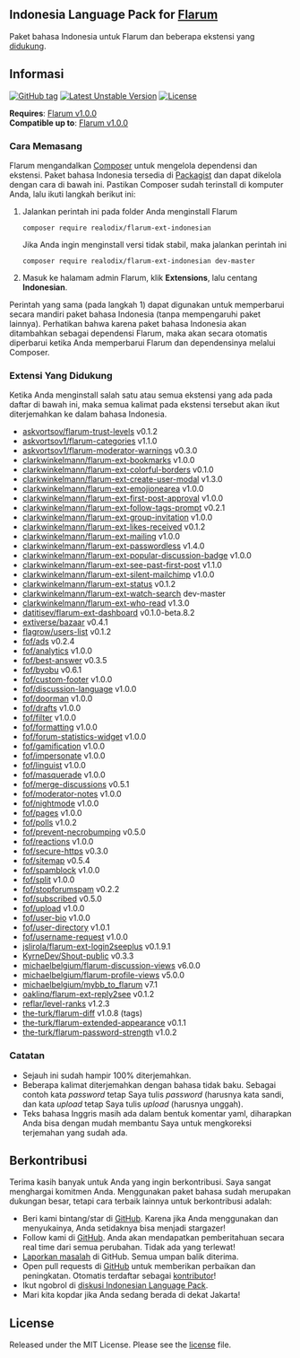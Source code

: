 ## Indonesia Language Pack for [Flarum](http://flarum.org/)

Paket bahasa Indonesia untuk Flarum dan beberapa ekstensi yang [didukung](#extensi-yang-didukung).

## Informasi
[![GitHub tag](https://img.shields.io/github/tag/realodix/flarum-ext-indonesian.svg)](https://GitHub.com/realodix/flarum-ext-indonesian/tags/)
[![Latest Unstable Version](https://poser.pugx.org/realodix/flarum-ext-indonesian/v/unstable)](https://github.com/realodix/flarum-ext-indonesian/archive/master.zip)
[![License](https://poser.pugx.org/realodix/flarum-ext-indonesian/license)](https://github.com/realodix/flarum-ext-indonesian/blob/master/LICENSE)

**Requires**: [Flarum v1.0.0](https://github.com/flarum/core/releases/tag/v1.0.0) <br>
**Compatible up to**: [Flarum v1.0.0](https://github.com/flarum/core/releases/tag/v1.0.0)

### Cara Memasang
Flarum mengandalkan [Composer](https://getcomposer.org/) untuk mengelola dependensi dan ekstensi. Paket bahasa Indonesia tersedia di [Packagist](https://packagist.org/packages/realodix/flarum-ext-indonesian) dan dapat dikelola dengan cara di bawah ini. Pastikan Composer sudah terinstall di komputer Anda, lalu ikuti langkah berikut ini:

1. Jalankan perintah ini pada folder Anda menginstall Flarum

       composer require realodix/flarum-ext-indonesian

    Jika Anda ingin menginstall versi tidak stabil, maka jalankan perintah ini

       composer require realodix/flarum-ext-indonesian dev-master

2. Masuk ke halamam admin Flarum, klik **Extensions**, lalu centang **Indonesian**.

Perintah yang sama (pada langkah 1) dapat digunakan untuk memperbarui secara mandiri paket bahasa Indonesia (tanpa mempengaruhi paket lainnya). Perhatikan bahwa karena paket bahasa Indonesia akan ditambahkan sebagai dependensi Flarum, maka akan secara otomatis diperbarui ketika Anda memperbarui Flarum dan dependensinya melalui Composer.

### Extensi Yang Didukung
Ketika Anda menginstall salah satu atau semua ekstensi yang ada pada daftar di bawah ini, maka semua kalimat pada ekstensi tersebut akan ikut diterjemahkan ke dalam bahasa Indonesia.

- [askvortsov/flarum-trust-levels](https://github.com/askvortsov/flarum-trust-levels) v0.1.2
- [askvortsov1/flarum-categories](https://github.com/askvortsov1/flarum-categories) v1.1.0
- [askvortsov1/flarum-moderator-warnings](https://github.com/askvortsov1/flarum-moderator-warnings) v0.3.0
- [clarkwinkelmann/flarum-ext-bookmarks](https://github.com/clarkwinkelmann/flarum-ext-bookmarks) v1.0.0
- [clarkwinkelmann/flarum-ext-colorful-borders](https://github.com/clarkwinkelmann/flarum-ext-colorful-borders) v0.1.0
- [clarkwinkelmann/flarum-ext-create-user-modal](https://github.com/clarkwinkelmann/flarum-ext-create-user-modal) v1.3.0  
- [clarkwinkelmann/flarum-ext-emojionearea](https://github.com/clarkwinkelmann/flarum-ext-emojionearea) v1.0.0
- [clarkwinkelmann/flarum-ext-first-post-approval](https://github.com/clarkwinkelmann/flarum-ext-first-post-approval) v1.0.0
- [clarkwinkelmann/flarum-ext-follow-tags-prompt](https://github.com/clarkwinkelmann/flarum-ext-follow-tags-prompt) v0.2.1
- [clarkwinkelmann/flarum-ext-group-invitation](https://github.com/clarkwinkelmann/flarum-ext-group-invitation) v1.0.0
- [clarkwinkelmann/flarum-ext-likes-received](https://github.com/clarkwinkelmann/flarum-ext-likes-received) v0.1.2
- [clarkwinkelmann/flarum-ext-mailing](https://github.com/clarkwinkelmann/flarum-ext-mailing) v1.0.0
- [clarkwinkelmann/flarum-ext-passwordless](https://github.com/clarkwinkelmann/flarum-ext-passwordless) v1.4.0
- [clarkwinkelmann/flarum-ext-popular-discussion-badge](https://github.com/clarkwinkelmann/flarum-ext-popular-discussion-badge) v1.0.0
- [clarkwinkelmann/flarum-ext-see-past-first-post](https://github.com/clarkwinkelmann/flarum-ext-see-past-first-post) v1.1.0
- [clarkwinkelmann/flarum-ext-silent-mailchimp](https://github.com/clarkwinkelmann/flarum-ext-silent-mailchimp) v1.0.0
- [clarkwinkelmann/flarum-ext-status](https://github.com/clarkwinkelmann/flarum-ext-status) v0.1.2
- [clarkwinkelmann/flarum-ext-watch-search](https://github.com/clarkwinkelmann/flarum-ext-watch-search) dev-master
- [clarkwinkelmann/flarum-ext-who-read](https://github.com/askvortsov1/flarum-categories) v1.3.0
- [datitisev/flarum-ext-dashboard](https://github.com/datitisev/flarum-ext-dashboard) v0.1.0-beta.8.2
- [extiverse/bazaar](https://github.com/extiverse/bazaar) v0.4.1
- [flagrow/users-list](https://github.com/flagrow/users-list) v0.1.2
- [fof/ads](https://github.com/friendsofflarum/ads) v0.2.4
- [fof/analytics](https://github.com/friendsofflarum/analytics) v1.0.0
- [fof/best-answer](https://github.com/FriendsOfFlarum/best-answer) v0.3.5
- [fof/byobu](https://github.com/friendsofflarum/byobu) v0.6.1
- [fof/custom-footer](https://github.com/friendsofflarum/custom-footer) v1.0.0
- [fof/discussion-language](https://github.com/FriendsOfFlarum/discussion-language) v1.0.0
- [fof/doorman](https://github.com/FriendsOfFlarum/doorman) v1.0.0
- [fof/drafts](https://github.com/FriendsOfFlarum/drafts) v1.0.0
- [fof/filter](https://github.com/FriendsOfFlarum/filter) v1.0.0
- [fof/formatting](https://github.com/friendsofflarum/formatting) v1.0.0
- [fof/forum-statistics-widget](https://github.com/FriendsOfFlarum/forum-statistics-widget) v1.0.0
- [fof/gamification](https://github.com/friendsofflarum/gamification) v1.0.0
- [fof/impersonate](https://github.com/FriendsOfFlarum/impersonate) v1.0.0
- [fof/linguist](https://github.com/FriendsOfFlarum/linguist) v1.0.0
- [fof/masquerade](https://github.com/friendsofflarum/masquerade) v1.0.0
- [fof/merge-discussions](https://github.com/friendsofflarum/merge-discussions) v0.5.1
- [fof/moderator-notes](https://github.com/FriendsOfFlarum/moderator-notes) v1.0.0
- [fof/nightmode](https://github.com/friendsofflarum/nightmode) v1.0.0
- [fof/pages](https://github.com/friendsofflarum/pages) v1.0.0
- [fof/polls](https://github.com/friendsofflarum/polls) v1.0.2
- [fof/prevent-necrobumping](https://github.com/friendsofflarum/prevent-necrobumping) v0.5.0
- [fof/reactions](https://github.com/friendsofflarum/reactions) v1.0.0
- [fof/secure-https](https://github.com/friendsofflarum/secure-https) v0.3.0
- [fof/sitemap](https://github.com/FriendsOfFlarum/sitemap) v0.5.4
- [fof/spamblock](https://github.com/friendsofflarum/spamblock) v1.0.0
- [fof/split](https://github.com/friendsofflarum/split) v1.0.0
- [fof/stopforumspam](https://github.com/friendsofflarum/stopforumspam) v0.2.2
- [fof/subscribed](https://github.com/friendsofflarum/subscribed) v0.5.0
- [fof/upload](https://github.com/friendsofflarum/upload) v1.0.0
- [fof/user-bio](https://github.com/friendsofflarum/user-bio) v1.0.0
- [fof/user-directory](https://github.com/friendsofflarum/user-directory) v1.0.1
- [fof/username-request](https://github.com/friendsofflarum/username-request) v1.0.0
- [jslirola/flarum-ext-login2seeplus](https://github.com/jslirola/flarum-ext-login2seeplus) v0.1.9.1
- [KyrneDev/Shout-public](https://github.com/KyrneDev/Shout-public) v0.3.3
- [michaelbelgium/flarum-discussion-views](https://github.com/michaelbelgium/flarum-discussion-views) v6.0.0
- [michaelbelgium/flarum-profile-views](https://github.com/michaelbelgium/flarum-profile-views) v5.0.0
- [michaelbelgium/mybb_to_flarum](https://github.com/michaelbelgium/mybb_to_flarum) v7.1
- [oaklinq/flarum-ext-reply2see](https://github.com/oaklinq/flarum-ext-reply2see) v0.1.2
- [reflar/level-ranks](https://github.com/reflar/level-ranks) v1.2.3
- [the-turk/flarum-diff](https://github.com/the-turk/flarum-diff) v1.0.8 (tags)
- [the-turk/flarum-extended-appearance](https://github.com/the-turk/flarum-extended-appearance) v0.1.1
- [the-turk/flarum-password-strength](https://github.com/the-turk/flarum-password-strength) v1.0.2


### Catatan
- Sejauh ini sudah hampir 100% diterjemahkan.
- Beberapa kalimat diterjemahkan dengan bahasa tidak baku. Sebagai contoh kata _password_ tetap Saya tulis _password_ (harusnya kata sandi, dan kata _upload_ tetap Saya tulis _upload_ (harusnya unggah).
- Teks bahasa Inggris masih ada dalam bentuk komentar yaml, diharapkan Anda bisa dengan mudah membantu Saya untuk mengkoreksi terjemahan yang sudah ada.

## Berkontribusi
Terima kasih banyak untuk Anda yang ingin berkontribusi. Saya sangat menghargai komitmen Anda. Menggunakan paket bahasa sudah merupakan dukungan besar, tetapi cara terbaik lainnya untuk berkontribusi adalah:

- Beri kami bintang/star di [GitHub](https://github.com/realodix/flarum-ext-indonesian). Karena jika Anda menggunakan dan menyukainya, Anda setidaknya bisa menjadi stargazer!
- Follow kami di [GitHub](https://github.com/realodix/flarum-ext-indonesian). Anda akan mendapatkan pemberitahuan secara real time dari semua perubahan. Tidak ada yang terlewat!
- [Laporkan masalah](https://github.com/realodix/flarum-ext-indonesian/issues) di GitHub. Semua umpan balik diterima.
- Open pull requests di [GitHub](https://github.com/realodix/flarum-ext-indonesian) untuk memberikan perbaikan dan peningkatan. Otomatis terdaftar sebagai [kontributor](https://github.com/realodix/flarum-ext-indonesian/graphs/contributors)!
- Ikut ngobrol di [diskusi Indonesian Language Pack](https://discuss.flarum.org/d/1358-indonesian-language-pack).
- Mari kita kopdar jika Anda sedang berada di dekat Jakarta!


## License
Released under the MIT License. Please see the [license](https://github.com/realodix/flarum-ext-indonesian/blob/master/LICENSE) file.
